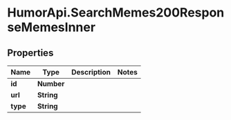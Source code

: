 # HumorApi.SearchMemes200ResponseMemesInner

## Properties

Name | Type | Description | Notes
------------ | ------------- | ------------- | -------------
**id** | **Number** |  | 
**url** | **String** |  | 
**type** | **String** |  | 


